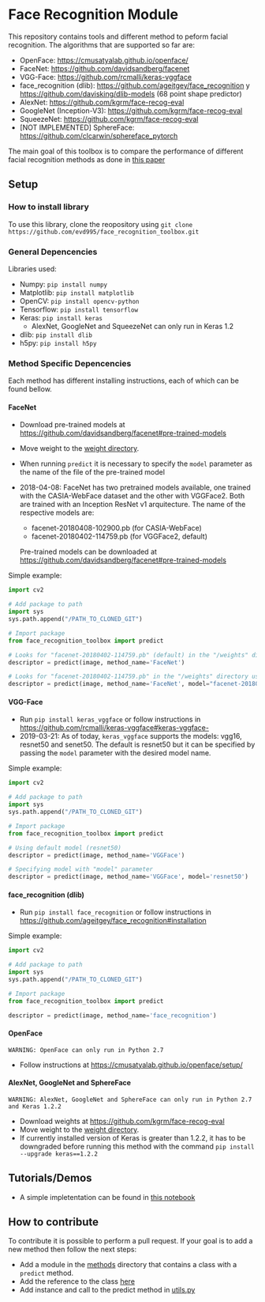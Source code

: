 # Face Recognition Module

This repository contains tools and different method to peform facial recognition. The algorithms
that are supported so far are:

- OpenFace: https://cmusatyalab.github.io/openface/
- FaceNet: https://github.com/davidsandberg/facenet
- VGG-Face: https://github.com/rcmalli/keras-vggface
- face_recognition (dlib): https://github.com/ageitgey/face_recognition y https://github.com/davisking/dlib-models
  (68 point shape predictor)
- AlexNet: https://github.com/kgrm/face-recog-eval
- GoogleNet (Inception-V3): https://github.com/kgrm/face-recog-eval
- SqueezeNet: https://github.com/kgrm/face-recog-eval
- [NOT IMPLEMENTED] SphereFace: https://github.com/clcarwin/sphereface_pytorch

The main goal of this toolbox is to compare the performance of different facial recognition methods
as done in [this paper](http://dmery.sitios.ing.uc.cl/Prints/Conferences/International/2019-WACV.pdf)

## Setup

### How to install library

To use this library, clone the reopository using `git clone https://github.com/evd995/face_recognition_toolbox.git`

### General Depencencies

Libraries used:

- Numpy: `pip install numpy`
- Matplotlib: `pip install matplotlib`
- OpenCV: `pip install opencv-python`
- Tensorflow: `pip install tensorflow`
- Keras: `pip install keras`
  - AlexNet, GoogleNet and SqueezeNet can only run in Keras 1.2
- dlib: `pip install dlib`
- h5py: `pip install h5py`


### Method Specific Depencencies

Each method has different installing instructions, each of which can be found bellow.

#### FaceNet

- Download pre-trained models at https://github.com/davidsandberg/facenet#pre-trained-models
- Move weight to the [weight directory](face_recognition_toolbox/methods/weights).
- When running `predict` it is necessary to specify the `model` parameter as the name of the file of the pre-trained model

- 2018-04-08:
  FaceNet has two pretrained models available, one trained
  with the CASIA-WebFace dataset and the other with VGGFace2.
  Both are trained with an Inception ResNet v1 arquitecture.
  The name of the respective models are:

  - facenet-20180408-102900.pb (for CASIA-WebFace)
  - facenet-20180402-114759.pb (for VGGFace2, default)

  Pre-trained models can be downloaded at https://github.com/davidsandberg/facenet#pre-trained-models
  
Simple example:

``` python
import cv2

# Add package to path
import sys
sys.path.append("/PATH_TO_CLONED_GIT")

# Import package
from face_recognition_toolbox import predict

# Looks for "facenet-20180402-114759.pb" (default) in the "/weights" directory
descriptor = predict(image, method_name='FaceNet')

# Looks for "facenet-20180402-114759.pb" in the "/weights" directory using "model" parameter
descriptor = predict(image, method_name='FaceNet', model="facenet-20180402-114759.pb")
```



#### VGG-Face

- Run `pip install keras_vggface` or follow instructions in https://github.com/rcmalli/keras-vggface#keras-vggface-
- 2019-03-21: As of today, `keras_vggface` supports the models: vgg16, resnet50 and senet50. The default is
  resnet50 but it can be specified by passing the `model` parameter with the desired model name.
 
Simple example:

``` python
import cv2

# Add package to path
import sys
sys.path.append("/PATH_TO_CLONED_GIT")

# Import package
from face_recognition_toolbox import predict

# Using default model (resnet50)
descriptor = predict(image, method_name='VGGFace')

# Specifying model with "model" parameter
descriptor = predict(image, method_name='VGGFace', model='resnet50')
```



#### face_recognition (dlib)

- Run `pip install face_recognition` or follow instructions in https://github.com/ageitgey/face_recognition#installation


Simple example:

``` python
import cv2

# Add package to path
import sys
sys.path.append("/PATH_TO_CLONED_GIT")

# Import package
from face_recognition_toolbox import predict

descriptor = predict(image, method_name='face_recognition')
```


#### OpenFace

`WARNING: OpenFace can only run in Python 2.7`

- Follow instructions at https://cmusatyalab.github.io/openface/setup/

#### AlexNet, GoogleNet and SphereFace

`WARNING: AlexNet, GoogleNet and SphereFace can only run in Python 2.7 and Keras 1.2.2`

- Download weights at https://github.com/kgrm/face-recog-eval
- Move weight to the [weight directory](face_recognition_toolbox/methods/weights).
- If currently installed version of Keras is greater than 1.2.2, it has to be downgraded before running this method with the command `pip install --upgrade keras==1.2.2`

## Tutorials/Demos

- A simple impletentation can be found in [this notebook](tests/Run_methods.ipynb)

## How to contribute

To contribute it is possible to perform a pull request. If your goal is to add a new method then
follow the next steps:

- Add a module in the [methods](face_recognition_toolbox/methods) directory that contains a class with a `predict` method.
- Add the reference to the class [here](face_recognition_toolbox/methods/__init__.py)
- Add instance and call to the predict method in [utils.py](face_recognition_toolbox/utils.py)
